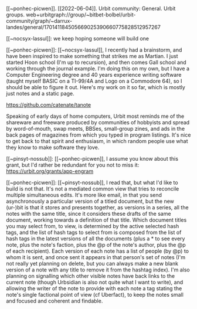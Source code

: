 [[~ponhec-picwen]].  [[2022-06-04]].  Urbit community: General.  Urbit groups.  web+urbitgraph://group/~bitbet-bolbel/urbit-community/graph/~darrux-landes/general/170141184505669025390660775828512957267

[[~nocsyx-lassul]]: we keep hoping someone will build one

[[~ponhec-picwen]]: [[~nocsyx-lassul]], I recently had a brainstorm, and have been inspired to make something that strikes me as Martian.  I just started Hoon school (I'm up to recursion), and then comes Gall school and working through the journal example.  I'm doing this on my own, but I have a Computer Engineering degree and 40 years experience writing software (taught myself BASIC on a TI-99/4A and Logo on a Commodore 64), so I should be able to figure it out.  Here's my work on it so far, which is mostly just notes and a static page.

https://github.com/catenate/tanote

Speaking of early days of home computers, Urbit most reminds me of the shareware and freeware produced by communities of hobbyists and spread by word-of-mouth, swap meets, BBSes, small-group zines, and ads in the back pages of magazines from which you typed in program listings.  It's nice to get back to that spirit and enthusiasm, in which random people use what they know to make software they love.

[[~pinsyt-nossub]]: [[~ponhec-picwen]], I assume you know about this grant, but I'd rather be redundant for you not to miss it:
https://urbit.org/grants/app-engram

[[~ponhec-picwen]]: [[~pinsyt-nossub]], I read that, but what I'd like to build is not that. It's not a mediated common view that tries to reconcile multiple simultaneous edits. It's more like email, in that you send asynchronously a particular version of a titled document, but the new (ur-)bit is that it stores and presents together, as versions in a series, all the notes with the same title, since it considers these drafts of the same document, working towards a definition of that title. Which document titles you may select from, to view, is determined by the active selected hash tags, and the list of hash tags to select from is composed from the list of hash tags in the latest versions of all the documents (plus a * to see every note, plus the note's faction, plus the @p of the note's author, plus the @p of each recipient). Each version of each note has a list of people (by @p) to whom it is sent, and once sent it appears in that person's set of notes (I'm not really yet planning on delete, but you can always make a new blank version of a note with any title to remove it from the hashtag index). I'm also planning on signalling which other visible notes have back links to the current note (though Urbsidian is also not quite what I want to write), and allowing the writer of the note to provide with each note a tag stating the note's single factional point of view (cf Uberfact), to keep the notes small and focused and coherent and findable.

